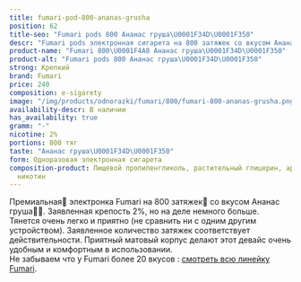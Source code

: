 ```yaml
---
title: fumari-pod-800-ananas-grusha
position: 62
title-seo: "Fumari pods 800 Ананас груша\U0001F34D\U0001F350"
descr: "Fumari pods электронная сигарета на 800 затяжек со вкусом Ананас груша\U0001F34D\U0001F350"
product-name: "Fumari 800\U0001F4A8 Ананас груша\U0001F34D\U0001F350"
product-alt: "Fumari pods 800 Ананас груша\U0001F34D\U0001F350"
strong: Крепкий
brand: Fumari
price: 240
composition: e-sigarety
image: "/img/products/odnorazki/fumari/800/fumari-800-ananas-grusha.png"
availability-descr: В наличии
has_availability: true
gramm: "-"
nicotine: 2%
portions: 800 тяг
taste: "Ананас груша\U0001F34D\U0001F350"
form: Одноразовая электронная сигарета
composition-product: Пищевой пропиленгликоль, растительный глицерин, ароматизатор,
  никотин
---
```


Премиальная🥇 электронка Fumari на 800 затяжек💨 со вкусом Ананас груша🍍🍐. Заявленная крепость 2%, но на деле немного больше. Тянется очень легко и приятно (не сравнить ни с одним другим устройством). Заявленное количество затяжек соответствует действительности. Приятный матовый корпус делают этот девайс очень удобным и комфортным в использовании.<br>
Не забываем что у Fumari более 20 вкусов : [смотреть всю линейку Fumari](/fumari).
